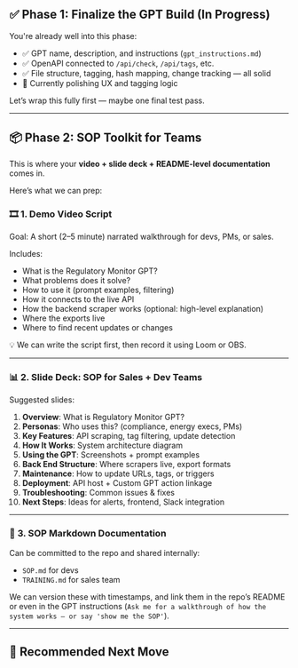 ## ✅ Phase 1: Finalize the GPT Build (In Progress)

You're already well into this phase:

* ✅ GPT name, description, and instructions (`gpt_instructions.md`)
* ✅ OpenAPI connected to `/api/check`, `/api/tags`, etc.
* ✅ File structure, tagging, hash mapping, change tracking — all solid
* 🔄 Currently polishing UX and tagging logic

Let’s wrap this fully first — maybe one final test pass.

---

## 📦 Phase 2: SOP Toolkit for Teams

This is where your **video + slide deck + README-level documentation** comes in.

Here’s what we can prep:

### 🎞️ **1. Demo Video Script**

Goal: A short (2–5 minute) narrated walkthrough for devs, PMs, or sales.

Includes:

* What is the Regulatory Monitor GPT?
* What problems does it solve?
* How to use it (prompt examples, filtering)
* How it connects to the live API
* How the backend scraper works (optional: high-level explanation)
* Where the exports live
* Where to find recent updates or changes

💡 We can write the script first, then record it using Loom or OBS.

---

### 📊 **2. Slide Deck: SOP for Sales + Dev Teams**

Suggested slides:

1. **Overview**: What is Regulatory Monitor GPT?
2. **Personas**: Who uses this? (compliance, energy execs, PMs)
3. **Key Features**: API scraping, tag filtering, update detection
4. **How It Works**: System architecture diagram
5. **Using the GPT**: Screenshots + prompt examples
6. **Back End Structure**: Where scrapers live, export formats
7. **Maintenance**: How to update URLs, tags, or triggers
8. **Deployment**: API host + Custom GPT action linkage
9. **Troubleshooting**: Common issues & fixes
10. **Next Steps**: Ideas for alerts, frontend, Slack integration

---

### 📘 **3. SOP Markdown Documentation**

Can be committed to the repo and shared internally:

* `SOP.md` for devs
* `TRAINING.md` for sales team

We can version these with timestamps, and link them in the repo’s README or even in the GPT instructions (`Ask me for a walkthrough of how the system works — or say 'show me the SOP'`).

---

## 🧭 Recommended Next Move

